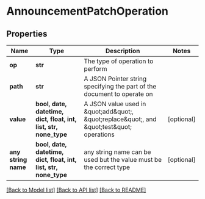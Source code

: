 # AnnouncementPatchOperation


## Properties
Name | Type | Description | Notes
------------ | ------------- | ------------- | -------------
**op** | **str** | The type of operation to perform | 
**path** | **str** | A JSON Pointer string specifying the part of the document to operate on | 
**value** | **bool, date, datetime, dict, float, int, list, str, none_type** | A JSON value used in \&quot;add\&quot;, \&quot;replace\&quot;, and \&quot;test\&quot; operations | [optional] 
**any string name** | **bool, date, datetime, dict, float, int, list, str, none_type** | any string name can be used but the value must be the correct type | [optional]

[[Back to Model list]](../README.md#documentation-for-models) [[Back to API list]](../README.md#documentation-for-api-endpoints) [[Back to README]](../README.md)


